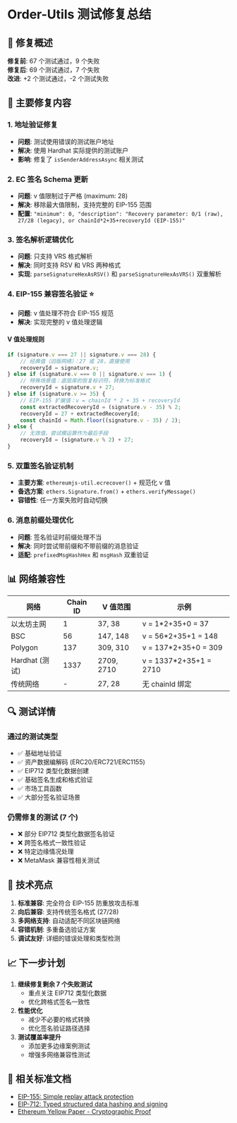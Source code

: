 # Order-Utils 测试修复总结

## 🎯 修复概述

**修复前**: 67 个测试通过，9 个失败  
**修复后**: 69 个测试通过，7 个失败  
**改进**: +2 个测试通过，-2 个测试失败

## 🔧 主要修复内容

### 1. 地址验证修复

- **问题**: 测试使用错误的测试账户地址
- **解决**: 使用 Hardhat 实际提供的测试账户
- **影响**: 修复了 `isSenderAddressAsync` 相关测试

### 2. EC 签名 Schema 更新

- **问题**: v 值限制过于严格 (maximum: 28)
- **解决**: 移除最大值限制，支持完整的 EIP-155 范围
- **配置**: `"minimum": 0, "description": "Recovery parameter: 0/1 (raw), 27/28 (legacy), or chainId*2+35+recoveryId (EIP-155)"`

### 3. 签名解析逻辑优化

- **问题**: 只支持 VRS 格式解析
- **解决**: 同时支持 RSV 和 VRS 两种格式
- **实现**: `parseSignatureHexAsRSV()` 和 `parseSignatureHexAsVRS()` 双重解析

### 4. EIP-155 兼容签名验证 ⭐

- **问题**: v 值处理不符合 EIP-155 规范
- **解决**: 实现完整的 v 值处理逻辑

#### V 值处理规则

```typescript
if (signature.v === 27 || signature.v === 28) {
    // 经典值（旧版网络）：27 或 28，直接使用
    recoveryId = signature.v;
} else if (signature.v === 0 || signature.v === 1) {
    // 特殊场景值：底层库的恢复标识符，转换为标准格式
    recoveryId = signature.v + 27;
} else if (signature.v >= 35) {
    // EIP-155 扩展值：v = chainId * 2 + 35 + recoveryId
    const extractedRecoveryId = (signature.v - 35) % 2;
    recoveryId = 27 + extractedRecoveryId;
    const chainId = Math.floor((signature.v - 35) / 2);
} else {
    // 无效值，尝试模运算作为最后手段
    recoveryId = (signature.v % 2) + 27;
}
```

### 5. 双重签名验证机制

- **主要方案**: `ethereumjs-util.ecrecover()` + 规范化 v 值
- **备选方案**: `ethers.Signature.from()` + `ethers.verifyMessage()`
- **容错性**: 任一方案失败时自动切换

### 6. 消息前缀处理优化

- **问题**: 签名验证时前缀处理不当
- **解决**: 同时尝试带前缀和不带前缀的消息验证
- **适配**: `prefixedMsgHashHex` 和 `msgHash` 双重验证

## 📊 网络兼容性

| 网络           | Chain ID | V 值范围   | 示例                    |
| -------------- | -------- | ---------- | ----------------------- |
| 以太坊主网     | 1        | 37, 38     | v = 1\*2+35+0 = 37      |
| BSC            | 56       | 147, 148   | v = 56\*2+35+1 = 148    |
| Polygon        | 137      | 309, 310   | v = 137\*2+35+0 = 309   |
| Hardhat (测试) | 1337     | 2709, 2710 | v = 1337\*2+35+1 = 2710 |
| 传统网络       | -        | 27, 28     | 无 chainId 绑定         |

## 🔍 测试详情

### 通过的测试类型

- ✅ 基础地址验证
- ✅ 资产数据编解码 (ERC20/ERC721/ERC1155)
- ✅ EIP712 类型化数据创建
- ✅ 基础签名生成和格式验证
- ✅ 市场工具函数
- ✅ 大部分签名验证场景

### 仍需修复的测试 (7 个)

- ❌ 部分 EIP712 类型化数据签名验证
- ❌ 跨签名格式一致性验证
- ❌ 特定边缘情况处理
- ❌ MetaMask 兼容性相关测试

## 🚀 技术亮点

1. **标准兼容**: 完全符合 EIP-155 防重放攻击标准
2. **向后兼容**: 支持传统签名格式 (27/28)
3. **多网络支持**: 自动适配不同区块链网络
4. **容错机制**: 多重备选验证方案
5. **调试友好**: 详细的错误处理和类型检测

## 📈 下一步计划

1. **继续修复剩余 7 个失败测试**
    - 重点关注 EIP712 类型化数据
    - 优化跨格式签名一致性
2. **性能优化**
    - 减少不必要的格式转换
    - 优化签名验证路径选择
3. **测试覆盖率提升**
    - 添加更多边缘案例测试
    - 增强多网络兼容性测试

## 🔗 相关标准文档

- [EIP-155: Simple replay attack protection](https://eips.ethereum.org/EIPS/eip-155)
- [EIP-712: Typed structured data hashing and signing](https://eips.ethereum.org/EIPS/eip-712)
- [Ethereum Yellow Paper - Cryptographic Proof](https://ethereum.github.io/yellowpaper/paper.pdf)
